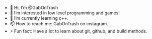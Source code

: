 - 👋 Hi, I’m @GabOnTrash
- 👀 I’m interested in low level programming and games!
- 🌱 I’m currently learning c++.
- 📫 How to reach me: GabOnTrash on instagram.
- ⚡ Fun fact: Have a lot to learn about git, github, and build methods.
